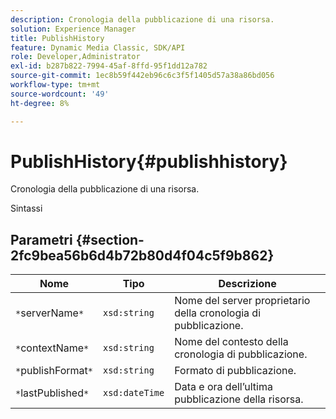 ```yaml
---
description: Cronologia della pubblicazione di una risorsa.
solution: Experience Manager
title: PublishHistory
feature: Dynamic Media Classic, SDK/API
role: Developer,Administrator
exl-id: b287b822-7994-45af-8ffd-95f1dd12a782
source-git-commit: 1ec8b59f442eb96c6c3f5f1405d57a38a86bd056
workflow-type: tm+mt
source-wordcount: '49'
ht-degree: 8%

---
```


# PublishHistory{#publishhistory}

Cronologia della pubblicazione di una risorsa.

Sintassi

## Parametri {#section-2fc9bea56b6d4b72b80d4f04c5f9b862}

| Nome | Tipo | Descrizione |
|---|---|---|
| `*`serverName`*` | `xsd:string` | Nome del server proprietario della cronologia di pubblicazione. |
| `*`contextName`*` | `xsd:string` | Nome del contesto della cronologia di pubblicazione. |
| `*`publishFormat`*` | `xsd:string` | Formato di pubblicazione. |
| `*`lastPublished`*` | `xsd:dateTime` | Data e ora dell’ultima pubblicazione della risorsa. |
